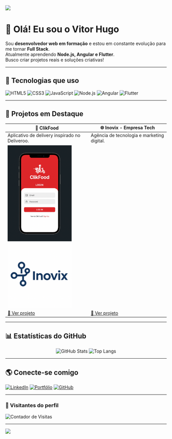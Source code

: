 <!-- Banner Animado -->
<img src="https://capsule-render.vercel.app/api?type=waving&color=0:0f2027,100:2c5364&height=200&section=header&text=Vitor%20Hugo%20Gomes%20Carvalho&fontColor=ffffff&fontSize=35&animation=fadeIn" />

# 👋 Olá! Eu sou o Vitor Hugo

Sou **desenvolvedor web em formação** e estou em constante evolução para me tornar **Full Stack**.  
Atualmente aprendendo **Node.js, Angular e Flutter**.  
Busco criar projetos reais e soluções criativas!

---

## 🚀 Tecnologias que uso

![HTML5](https://img.shields.io/badge/HTML5-E34F26?style=for-the-badge&logo=html5&logoColor=white)
![CSS3](https://img.shields.io/badge/CSS3-1572B6?style=for-the-badge&logo=css3&logoColor=white)
![JavaScript](https://img.shields.io/badge/JavaScript-F7DF1E?style=for-the-badge&logo=javascript&logoColor=black)
![Node.js](https://img.shields.io/badge/Node.js-43853D?style=for-the-badge&logo=node.js&logoColor=white)
![Angular](https://img.shields.io/badge/Angular-DD0031?style=for-the-badge&logo=angular&logoColor=white)
![Flutter](https://img.shields.io/badge/Flutter-02569B?style=for-the-badge&logo=flutter&logoColor=white)

---

## 📌 Projetos em Destaque

| 📱 **ClikFood** | 🌐 **Inovix - Empresa Tech** |
|-----------------|-----------------------------|
| Aplicativo de delivery inspirado no Deliveroo. | Agência de tecnologia e marketing digital. |
| <img src="./screenshots/login.png" alt="ClikFood" width="200"/>
 | <img src="./screenshots/inovix.png" alt="[Inovix]" width="200"/> |
| [🔗 Ver projeto](https://github.com/vitorgomesc/clikfood_app) | [🔗 Ver projeto](https://github.com/vitorgomesc/inovix_site) |

---

## 📊 Estatísticas do GitHub

<div align="center">
  
![GitHub Stats](https://github-readme-stats.vercel.app/api?username=vitorgomesc&show_icons=true&theme=tokyonight&hide_border=true&bg_color=0d1117&title_color=00ffff&icon_color=00ffff)
![Top Langs](https://github-readme-stats.vercel.app/api/top-langs/?username=vitorgomesc&layout=compact&theme=tokyonight&hide_border=true&bg_color=0d1117)

</div>

---

## 🌎 Conecte-se comigo

[![LinkedIn](https://img.shields.io/badge/LinkedIn-0077B5?style=for-the-badge&logo=linkedin&logoColor=white)](https://www.linkedin.com/in/vitor-hugo-gomes-carvalho-711111262/)
[![Portfólio](https://img.shields.io/badge/Portfólio-000?style=for-the-badge&logo=vercel&logoColor=white)](https://vitorgomesc.github.io/meu-portfolio/)
[![GitHub](https://img.shields.io/badge/GitHub-181717?style=for-the-badge&logo=github&logoColor=white)](https://github.com/vitorgomesc)

---

### 👀 Visitantes do perfil

![Contador de Visitas](https://komarev.com/ghpvc/?username=vitorgomesc&color=blue)

---

<!-- Rodapé animado -->
<img src="https://capsule-render.vercel.app/api?type=waving&color=0:0f2027,100:2c5364&height=120&section=footer"/>
